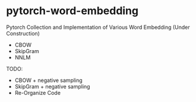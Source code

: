 # pytorch-word-embedding
Pytorch Collection and Implementation of Various Word Embedding
(Under Construction)
- CBOW
- SkipGram
- NNLM

TODO:
- CBOW + negative sampling
- SkipGram + negative sampling
- Re-Organize Code